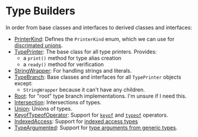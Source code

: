 # Type Builders

In order from base classes and interfaces to derived classes and interfaces:

- [PrinterKind](source/PrinterKind.mts): Defines the `PrinterKind` enum, which we can use for [discrimated unions](https://www.typescriptlang.org/docs/handbook/2/narrowing.html#discriminated-unions).
- [TypePrinter](source/TypePrinter.mts): The base class for all type printers.  Provides:
  - a `print()` method for type alias creation
  - a `ready()` method for verification
- [StringWrapper](source/StringWrapper.mts): For handling strings and literals.
- [TypeBranch](source/TypeBranch.mts): Base classes and interfaces for all `TypePrinter` objects except:
  - `StringWrapper` because it can't have any children.
- [Root](source/Root.mts): for "root" type branch implementations.  I'm unsure if I need this.
- [Intersection](source/Intersection.mts): Intersections of types.
- [Union](source/Union.mts): Unions of types.
- [KeyofTypeofOperator](source/KeyofTypeofOperator.mts): Support for [`keyof`](https://www.typescriptlang.org/docs/handbook/2/keyof-types.html) and [`typeof`](https://www.typescriptlang.org/docs/handbook/2/typeof-types.html) operators.
- [IndexedAccess](source/IndexedAccess.mts): Support for [indexed access types](https://www.typescriptlang.org/docs/handbook/2/indexed-access-types.html)
- [TypeArgumented](source/TypeArgumented.mts): Support for [type arguments from generic types](https://www.typescriptlang.org/docs/handbook/2/generics.html).
